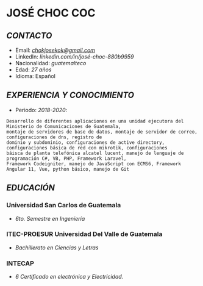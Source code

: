 # **JOSÉ CHOC COC**
## *CONTACTO*
+ Email: *chokjosekok@gmail.com*
+ LinkedIn: *linkedin.com/in/josé-choc-880b9959*
+ Nacionalidad: *guatemalteco*
+ Edad: *27 años*
+ Idioma: Español
## *EXPERIENCIA Y CONOCIMIENTO*
+ Periodo: *2018-2020*: 
 ~~~
 Desarrollo de diferentes aplicaciones en una unidad ejecutora del Ministerio de Comunicaciones de Guatemala,
 montaje de servidores de base de datos, montaje de servidor de correo, configuraciones de dns, registro de 
 dominio y subdominio, configuraciones de active directory, configuraciones básica de red con mikrotik, configuraciones 
 báisca de planta telefónica alcatel lucent, manejo de lenguaje de programación C#, VB, PHP, Framework Laravel, 
 Framework Codeigniter, manejo de JavaScript con ECMS6, Framework Angular 11, Vue, python básico, manejo de Git
 ~~~
## *EDUCACIÓN*
### Universidad San Carlos de Guatemala
+ *6to. Semestre en Ingeniería*
### ITEC-PROESUR Universidad Del Valle de Guatemala
+ *Bachillerato en Ciencias y Letras*
### INTECAP
+ *6 Certificado en electrónica y Electricidad.*
